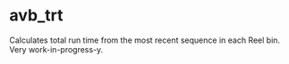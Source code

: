 # avb_trt

Calculates total run time from the most recent sequence in each Reel bin.  Very work-in-progress-y.
